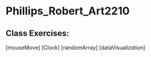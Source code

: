# Phillips_Robert_Art2210

## Class Exercises:

[mouseMove]
[Clock]
[randomArray]
[dataVisualization]






